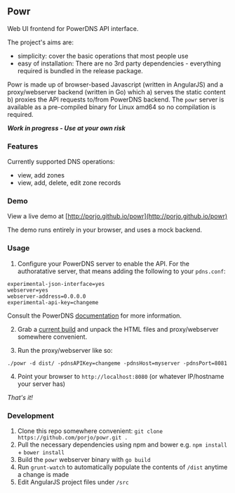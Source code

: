 ## Powr

Web UI frontend for PowerDNS API interface. 

The project's aims are:
- simplicity: cover the basic operations that most people use
- easy of installation: There are no 3rd party dependencies - everything required is bundled in the release package.

Powr is made up of browser-based Javascript (written in AngularJS) and a proxy/webserver backend (written in Go) which a) serves the static content b) proxies the API requests to/from PowerDNS backend. The `powr` server is available as a pre-compiled binary for Linux amd64 so no compilation is required. 

***Work in progress - Use at your own risk***

### Features

Currently supported DNS operations:

- view, add zones
- view, add, delete, edit zone records

### Demo

View a live demo at [http://porjo.github.io/powr](http://porjo.github.io/powr)

The demo runs entirely in your browser, and uses a mock backend.

### Usage

1. Configure your PowerDNS server to enable the API. For the authoratative server, that means adding the following to your `pdns.conf`:
```
experimental-json-interface=yes
webserver=yes
webserver-address=0.0.0.0
experimental-api-key=changeme
```

Consult the PowerDNS [documentation](http://doc.powerdns.com/md/httpapi/README/) for more information.

2. Grab a [current build](https://github.com/porjo/powr/releases) and unpack the HTML files and proxy/webserver somewhere convenient.

3. Run the proxy/webserver like so:
```
./powr -d dist/ -pdnsAPIKey=changeme -pdnsHost=myserver -pdnsPort=8081
```

4. Point your browser to `http://localhost:8080` (or whatever IP/hostname your server has)

*That's it!*

### Development

1. Clone this repo somewhere convenient: `git clone https://github.com/porjo/powr.git .`
1. Pull the necessary dependencies using npm and bower e.g. `npm install` + `bower install`
1. Build the `powr` webserver binary with `go build`
1. Run `grunt-watch` to automatically populate the contents of `/dist` anytime a change is made
1. Edit AngularJS project files under `/src`
